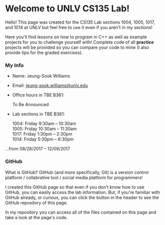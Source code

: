 # Welcome to UNLV CS135 Lab!

Hello! This page was created for the CS135 Lab sections 1004, 1005, 1017, and 1014 at UNLV but feel free to use it even if you aren't in my sections!

Here you'll find lessons on how to program in C++ as well as example projects for you to challenge yourself with! Complete code of all **practice** projects will be provided so you can compare your code to mine (I also provide tips for the graded exercises).

### My Info

- Name: Jeung-Sook Williams
- Email: jeung-sook.williams@unlv.edu
- Office hours in TBE B361:

    To Be Announced

- Lab sections in TBE B361:

    1004: Friday 9:30am – 10:30am <br>
    1005: Friday 10:30am – 11:30am <br>
    1017: Friday 1:30pm – 2:30pm <br>
    1014: Friday 5:30pm – 6:30pm <br>
    
...from 08/28/2017 – 12/09/2017

### GitHub

What is GitHub? GitHub (and more specifically, Git) is a version control platform / collabrative tool / social media platform for programmers!

I created this GitHub page so that even if you don't know how to use GitHub, you can easily access the lab information. But, if you're familiar with GitHub already, or curious, you can click the button in the header to see the GitHub repository of this page. 

In my repository you can access all of the files contained on this page and take a look at the page's code.
